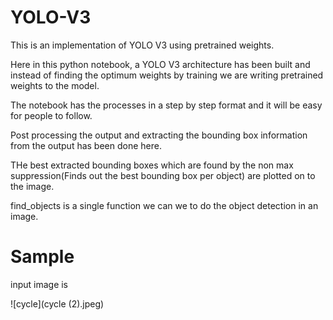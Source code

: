 # YOLO-V3
This is an implementation of YOLO V3 using pretrained weights.

Here in this python notebook, a YOLO V3 architecture has been built and instead of finding the optimum weights by training we are writing pretrained weights to the model.

The notebook has the processes in a step by step format and it will be easy for people to follow.

Post processing the output and extracting the bounding box information from the output has been done here.

THe best extracted bounding boxes which are found by the non max suppression(Finds out the best bounding box per object) are plotted on to the image.

find_objects is a single function we can we to do the object detection in an image.

# Sample

input image is 

![cycle](cycle (2).jpeg)
